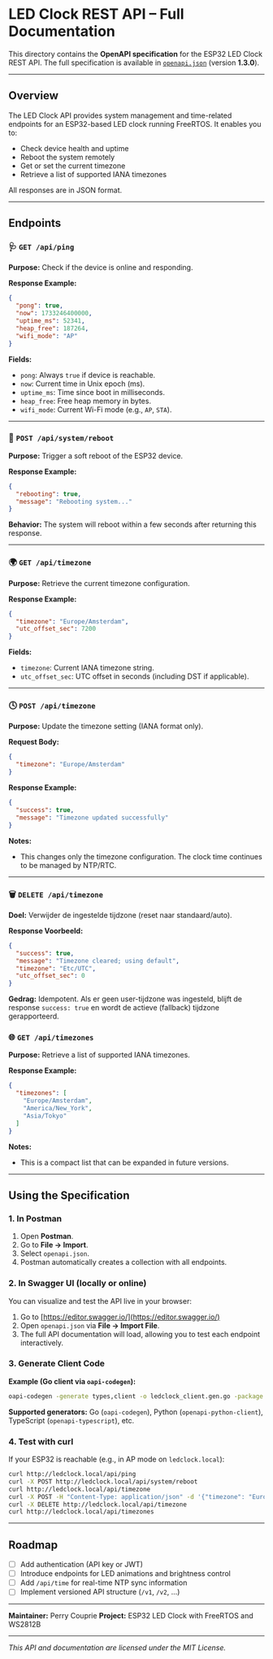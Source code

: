 # LED Clock REST API – Full Documentation

This directory contains the **OpenAPI specification** for the ESP32 LED Clock REST API.
The full specification is available in [`openapi.json`](./openapi.json) (version **1.3.0**).

---

## Overview

The LED Clock API provides system management and time-related endpoints for an ESP32-based LED clock running FreeRTOS. It enables you to:

* Check device health and uptime
* Reboot the system remotely
* Get or set the current timezone
* Retrieve a list of supported IANA timezones

All responses are in JSON format.

---

## Endpoints

### 🩺 `GET /api/ping`

**Purpose:** Check if the device is online and responding.

**Response Example:**

```json
{
  "pong": true,
  "now": 1733246400000,
  "uptime_ms": 52341,
  "heap_free": 187264,
  "wifi_mode": "AP"
}
```

**Fields:**

* `pong`: Always `true` if device is reachable.
* `now`: Current time in Unix epoch (ms).
* `uptime_ms`: Time since boot in milliseconds.
* `heap_free`: Free heap memory in bytes.
* `wifi_mode`: Current Wi-Fi mode (e.g., `AP`, `STA`).

---

### 🔁 `POST /api/system/reboot`

**Purpose:** Trigger a soft reboot of the ESP32 device.

**Response Example:**

```json
{
  "rebooting": true,
  "message": "Rebooting system..."
}
```

**Behavior:** The system will reboot within a few seconds after returning this response.

---

### 🌍 `GET /api/timezone`

**Purpose:** Retrieve the current timezone configuration.

**Response Example:**

```json
{
  "timezone": "Europe/Amsterdam",
  "utc_offset_sec": 7200
}
```

**Fields:**

* `timezone`: Current IANA timezone string.
* `utc_offset_sec`: UTC offset in seconds (including DST if applicable).

---

### 🕓 `POST /api/timezone`

**Purpose:** Update the timezone setting (IANA format only).

**Request Body:**

```json
{
  "timezone": "Europe/Amsterdam"
}
```

**Response Example:**

```json
{
  "success": true,
  "message": "Timezone updated successfully"
}
```

**Notes:**

* This changes only the timezone configuration. The clock time continues to be managed by NTP/RTC.

---


### 🗑️ `DELETE /api/timezone`

**Doel:** Verwijder de ingestelde tijdzone (reset naar standaard/auto).

**Response Voorbeeld:**

```json
{
  "success": true,
  "message": "Timezone cleared; using default",
  "timezone": "Etc/UTC",
  "utc_offset_sec": 0
}
```

**Gedrag:** Idempotent. Als er geen user-tijdzone was ingesteld, blijft de response `success: true` en wordt de actieve (fallback) tijdzone gerapporteerd.


### 🌐 `GET /api/timezones`

**Purpose:** Retrieve a list of supported IANA timezones.

**Response Example:**

```json
{
  "timezones": [
    "Europe/Amsterdam",
    "America/New_York",
    "Asia/Tokyo"
  ]
}
```

**Notes:**

* This is a compact list that can be expanded in future versions.

---

## Using the Specification

### 1. In Postman

1. Open **Postman**.
2. Go to **File → Import**.
3. Select `openapi.json`.
4. Postman automatically creates a collection with all endpoints.

### 2. In Swagger UI (locally or online)

You can visualize and test the API live in your browser:

1. Go to [https://editor.swagger.io/](https://editor.swagger.io/)
2. Open `openapi.json` via **File → Import File**.
3. The full API documentation will load, allowing you to test each endpoint interactively.

### 3. Generate Client Code

**Example (Go client via `oapi-codegen`):**

```bash
oapi-codegen -generate types,client -o ledclock_client.gen.go -package ledclock docs/openapi.json
```

**Supported generators:** Go (`oapi-codegen`), Python (`openapi-python-client`), TypeScript (`openapi-typescript`), etc.

### 4. Test with curl

If your ESP32 is reachable (e.g., in AP mode on `ledclock.local`):

```bash
curl http://ledclock.local/api/ping
curl -X POST http://ledclock.local/api/system/reboot
curl http://ledclock.local/api/timezone
curl -X POST -H "Content-Type: application/json" -d '{"timezone": "Europe/Amsterdam"}' http://ledclock.local/api/timezone
curl -X DELETE http://ledclock.local/api/timezone
curl http://ledclock.local/api/timezones
```

---

## Roadmap

* [ ] Add authentication (API key or JWT)
* [ ] Introduce endpoints for LED animations and brightness control
* [ ] Add `/api/time` for real-time NTP sync information
* [ ] Implement versioned API structure (`/v1`, `/v2`, ...)

---

**Maintainer:** Perry Couprie
**Project:** ESP32 LED Clock with FreeRTOS and WS2812B

---

*This API and documentation are licensed under the MIT License.*
